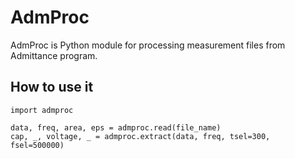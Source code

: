 # AdmProc

AdmProc is Python module for processing measurement files from Admittance program.

## How to use it
```
import admproc

data, freq, area, eps = admproc.read(file_name)
cap, _, voltage, _ = admproc.extract(data, freq, tsel=300, fsel=500000)

```